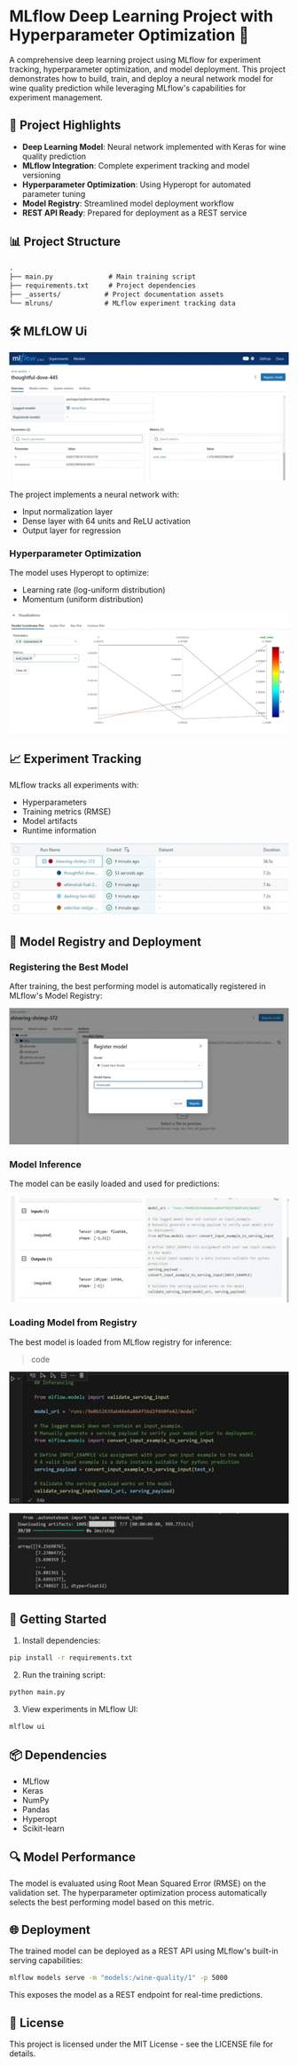 # MLflow Deep Learning Project with Hyperparameter Optimization 🚀

A comprehensive deep learning project using MLflow for experiment tracking, hyperparameter optimization, and model deployment. This project demonstrates how to build, train, and deploy a neural network model for wine quality prediction while leveraging MLflow's capabilities for experiment management.

## 🌟 Project Highlights

- **Deep Learning Model**: Neural network implemented with Keras for wine quality prediction
- **MLflow Integration**: Complete experiment tracking and model versioning
- **Hyperparameter Optimization**: Using Hyperopt for automated parameter tuning
- **Model Registry**: Streamlined model deployment workflow
- **REST API Ready**: Prepared for deployment as a REST service

## 📊 Project Structure

```
.
├── main.py              # Main training script
├── requirements.txt     # Project dependencies
├── _asserts/           # Project documentation assets
└── mlruns/             # MLflow experiment tracking data
```

## 🛠️ MLfLOW Ui 

![Model Experiments](/_asserts/dl%20model%20experiment.png)

The project implements a neural network with:
- Input normalization layer
- Dense layer with 64 units and ReLU activation
- Output layer for regression

### Hyperparameter Optimization

The model uses Hyperopt to optimize:
- Learning rate (log-uniform distribution)
- Momentum (uniform distribution)

![Model Graph](/_asserts/dl%20model%20graph.png)

## 📈 Experiment Tracking

MLflow tracks all experiments with:
- Hyperparameters
- Training metrics (RMSE)
- Model artifacts
- Runtime information

![Experiments](/_asserts/dl%20experiments%202.png)

## 🔄 Model Registry and Deployment

### Registering the Best Model

After training, the best performing model is automatically registered in MLflow's Model Registry:

![Register Model](/_asserts/register%20best%20model.png)

### Model Inference

The model can be easily loaded and used for predictions:

![Inference Code](/_asserts/infrencing%20code.png)

### Loading Model from Registry

The best model is loaded from MLflow registry for inference:
> code 

![alt text](<_asserts/infrencing code photo.png>)

![Model Inference](/_asserts/dl%20infrence%20save.png)

## 🚀 Getting Started

1. Install dependencies:
```bash
pip install -r requirements.txt
```

2. Run the training script:
```bash
python main.py
```

3. View experiments in MLflow UI:
```bash
mlflow ui
```

## 📦 Dependencies

- MLflow
- Keras
- NumPy
- Pandas
- Hyperopt
- Scikit-learn

## 🔍 Model Performance

The model is evaluated using Root Mean Squared Error (RMSE) on the validation set. The hyperparameter optimization process automatically selects the best performing model based on this metric.

## 🌐 Deployment

The trained model can be deployed as a REST API using MLflow's built-in serving capabilities:

```bash
mlflow models serve -m "models:/wine-quality/1" -p 5000
```

This exposes the model as a REST endpoint for real-time predictions.

## 📝 License

This project is licensed under the MIT License - see the LICENSE file for details.
